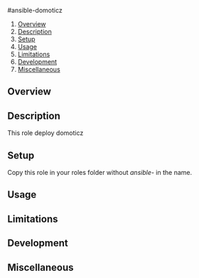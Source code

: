 #ansible-domoticz

1. [Overview](#overview)
1. [Description](#role-description)
1. [Setup](#setup)
1. [Usage](#usage)
1. [Limitations](#limitations)
1. [Development](#development)
1. [Miscellaneous](#miscellaneous)

## Overview

## Description

This role deploy domoticz

## Setup

Copy this role in your roles folder without *ansible-* in the name.

## Usage

## Limitations

## Development

## Miscellaneous
